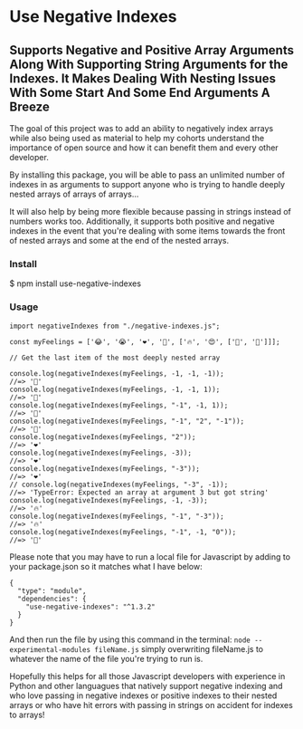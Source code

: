 # Use Negative Indexes 
## Supports Negative and Positive Array Arguments Along With Supporting String Arguments for the Indexes. It Makes Dealing With Nesting Issues With Some Start And Some End Arguments A Breeze

The goal of this project was to add an ability to negatively index arrays while also being used as material to help my cohorts understand the importance of open source and how it can benefit them and every other developer.

By installing this package, you will be able to pass an unlimited number of indexes in as arguments to support anyone who is trying to handle deeply nested arrays of arrays of arrays...

It will also help by being more flexible because passing in strings instead of numbers works too. Additionally, it supports both positive and negative indexes in the event that you're dealing with some items towards the front of nested arrays and some at the end of the nested arrays. 

### Install
$ npm install use-negative-indexes
### Usage

```
import negativeIndexes from "./negative-indexes.js";

const myFeelings = ['😂', '😭', '❤️', '🤣', ['🔥', '😍', ['🥺', '🥰']]];

// Get the last item of the most deeply nested array

console.log(negativeIndexes(myFeelings, -1, -1, -1));
//=> '🥰'
console.log(negativeIndexes(myFeelings, -1, -1, 1));
//=> '🥰'
console.log(negativeIndexes(myFeelings, "-1", -1, 1));
//=> '🥰'
console.log(negativeIndexes(myFeelings, "-1", "2", "-1"));
//=> '🥰'
console.log(negativeIndexes(myFeelings, "2"));
//=> '❤️'
console.log(negativeIndexes(myFeelings, -3));
//=> '❤️'
console.log(negativeIndexes(myFeelings, "-3"));
//=> '❤️'
// console.log(negativeIndexes(myFeelings, "-3", -1));
//=> 'TypeError: Expected an array at argument 3 but got string'
console.log(negativeIndexes(myFeelings, -1, -3));
//=> '🔥'
console.log(negativeIndexes(myFeelings, "-1", "-3"));
//=> '🔥'
console.log(negativeIndexes(myFeelings, "-1", -1, "0"));
//=> '🥺'
```

Please note that you may have to run a local file for Javascript by adding to your package.json so it matches what I have below:

```
{
  "type": "module",
  "dependencies": {
    "use-negative-indexes": "^1.3.2"
  }
}
```

And then run the file by using this command in the terminal:
```node --experimental-modules fileName.js``` simply overwriting fileName.js to whatever the name of the file you're trying to run is. 

Hopefully this helps for all those Javascript developers with experience in Python and other languagues that natively support negative indexing and who love passing in negative indexes or positive indexes to their nested arrays or who have hit errors with passing in strings on accident for indexes to arrays!
